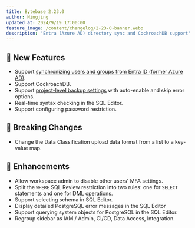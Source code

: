 ```yaml
---
title: Bytebase 2.23.0
author: Ningjing
updated_at: 2024/9/19 17:00:00
feature_image: /content/changelog/2-23-0-banner.webp
description: 'Entra (Azure AD) directory sync and CockroachDB support'
---
```


## 🚀 New Features

- Support [synchronizing users and groups from Entra ID (former Azure AD)](/docs/administration/scim/overview/).
- Support CockroachDB.
- Support [project-level backup settings](/docs/change-database/rollback-data-changes/#project-backup-settings) with auto-enable and skip error options.
- Real-time syntax checking in the SQL Editor.
- Support configuring password restriction.

## 🔔 Breaking Changes

- Change the Data Classification upload data format from a list to a key-value map.

## 🎄 Enhancements

- Allow workspace admin to disable other users' MFA settings.
- Split the `WHERE` SQL Review restriction into two rules: one for `SELECT` statements and one for DML operations.
- Support selecting schema in SQL Editor.  
- Display detailed PostgreSQL error messages in the SQL Editor
- Support querying system objects for PostgreSQL in the SQL Editor.
- Regroup sidebar as IAM / Admin, CI/CD, Data Access, Integration.

<IncludeBlock url="/docs/get-started/install/install-upgrade"></IncludeBlock>
